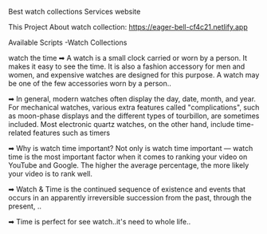 Best watch collections Services website

This Project About watch collection: https://eager-bell-cf4c21.netlify.app


Available Scripts -Watch Collections

watch the time
➡ A watch is a small clock carried or worn by a person. It makes it easy to see the time. It is also a fashion accessory for men and women, and expensive watches are designed for this purpose. A watch may be one of the few accessories worn by a person..

➡ In general, modern watches often display the day, date, month, and year. For mechanical watches, various extra features called "complications", such as moon-phase displays and the different types of tourbillon, are sometimes included. Most electronic quartz watches, on the other hand, include time-related features such as timers

➡ Why is watch time important?
Not only is watch time important — watch time is the most important factor when it comes to ranking your video on YouTube and Google. The higher the average percentage, the more likely your video is to rank well.

➡ Watch & Time is the continued sequence of existence and events that occurs in an apparently irreversible succession from the past, through the present, ..

➡ Time is perfect for see watch..it's need to whole life..

